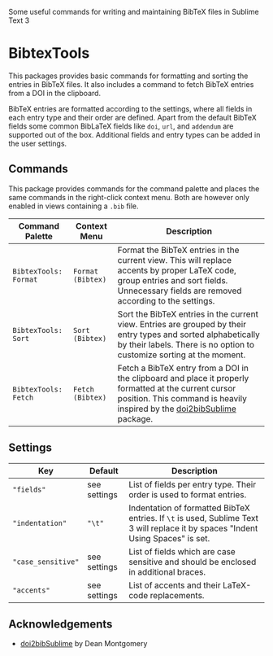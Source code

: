 Some useful commands for writing and maintaining BibTeX files in Sublime Text 3

# BibtexTools

This packages provides basic commands for formatting and sorting the entries in BibTeX files. It also includes a command to fetch BibTeX entries from a DOI in the clipboard.

BibTeX entries are formatted according to the settings, where all fields in each entry type and their order are defined. Apart from the default BibTeX fields some common BibLaTeX fields like `doi`, `url`, and `addendum` are supported out of the box. Additional fields and entry types can be added in the user settings.

## Commands

This package provides commands for the command palette and places the same commands in the right-click context menu. Both are however only enabled in views containing a `.bib` file.

| Command Palette            | Context Menu      | Description                                                                                                                                                                                                                     |
| --                         | --                | --                                                                                                                                                                                                                              |
| `BibtexTools:`<br>`Format` | `Format`<br>`(Bibtex)` | Format the BibTeX entries in the current view. This will replace accents by proper LaTeX code, group entries and sort fields. Unnecessary fields are removed according to the settings.                                         |
| `BibtexTools:`<br>`Sort`   | `Sort`<br>`(Bibtex)`   | Sort the BibTeX entries in the current view. Entries are grouped by their entry types and sorted alphabetically by their labels. There is no option to customize sorting at the moment.                                         |
| `BibtexTools:`<br>`Fetch`  | `Fetch`<br>`(Bibtex)`  | Fetch a BibTeX entry from a DOI in the clipboard and place it properly formatted at the current cursor position. This command is heavily inspired by the [doi2bibSublime](https://github.com/monty5811/doi2bibSublime) package. |

## Settings

| Key                | Default      | Description                                                                                                                      |
| --                 | --           | --                                                                                                                               |
| `"fields"`         | see settings | List of fields per entry type. Their order is used to format entries.                                                            |
| `"indentation"`    | `"\t"`       | Indentation of formatted BibTeX entries. If `\t` is used, Sublime Text 3 will replace it by spaces "Indent Using Spaces" is set. |
| `"case_sensitive"` | see settings | List of fields which are case sensitive and should be enclosed in additional braces.                                             |
| `"accents"`        | see settings | List of accents and their LaTeX-code replacements.                                                                               |

## Acknowledgements

* [doi2bibSublime](https://github.com/monty5811/doi2bibSublime) by Dean Montgomery